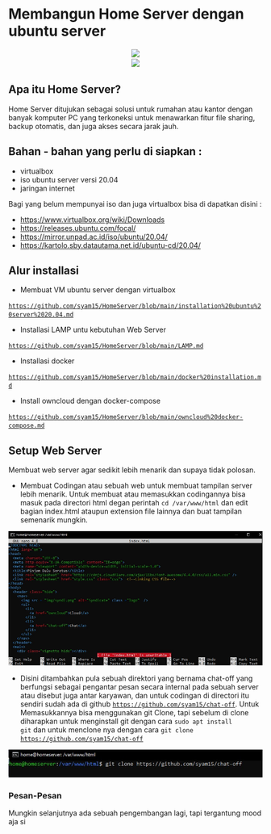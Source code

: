 # Membangun Home Server dengan ubuntu server

<div align="center">
  <img src="img/setup/gip2.gif">
</div>

<div align="center">
  <img src="img/setup/gip1.gif">
</div>

## Apa itu Home Server?
Home Server ditujukan sebagai solusi untuk rumahan atau kantor dengan banyak komputer PC yang terkoneksi untuk menawarkan fitur file sharing, backup otomatis, dan juga akses secara jarak jauh.

## Bahan - bahan yang perlu di siapkan :
- virtualbox
- iso ubuntu server versi 20.04
- jaringan internet

Bagi yang belum mempunyai iso dan juga virtualbox bisa di dapatkan disini :
- https://www.virtualbox.org/wiki/Downloads
- https://releases.ubuntu.com/focal/
- https://mirror.unpad.ac.id/iso/ubuntu/20.04/
- https://kartolo.sby.datautama.net.id/ubuntu-cd/20.04/

## Alur installasi
- Membuat VM ubuntu server dengan virtualbox

<code>https://github.com/syam15/HomeServer/blob/main/installation%20ubuntu%20server%2020.04.md</code>

- Installasi LAMP untu kebutuhan Web Server

<code>https://github.com/syam15/HomeServer/blob/main/LAMP.md</code>

- Installasi docker

<code>https://github.com/syam15/HomeServer/blob/main/docker%20installation.md</code>

- Install owncloud dengan docker-compose

<code>https://github.com/syam15/HomeServer/blob/main/owncloud%20docker-compose.md</code>

## Setup Web Server
Membuat web server agar sedikit lebih menarik dan supaya tidak polosan.

- Membuat Codingan atau sebuah web untuk membuat tampilan server lebih menarik. Untuk membuat atau memasukkan codingannya bisa masuk pada directori html degan perintah <code>cd /var/www/html</code> dan edit bagian index.html ataupun extension file lainnya dan buat tampilan semenarik mungkin.

![setup](img/setup/1.jpg)

- Disini ditambahkan pula sebuah direktori yang bernama chat-off yang berfungsi sebagai pengantar pesan secara internal pada sebuah server atau disebut juga antar karyawan, dan untuk codingan di directori itu sendiri sudah ada di github <code>https://github.com/syam15/chat-off</code>. Untuk Memasukkannya bisa menggunakan git Clone, tapi sebelum di clone diharapkan untuk menginstall git dengan cara <code>sudo apt install git</code> dan untuk menclone nya dengan cara <code>git clone https://github.com/syam15/chat-off</code>

![setup](img/setup/2.jpg)


### Pesan-Pesan
Mungkin selanjutnya ada sebuah pengembangan lagi, tapi tergantung mood aja si
